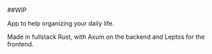 ##WIP

App to help organizing your daily life.

Made in fullstack Rust, with Axum on the backend and Leptos for the frontend.

